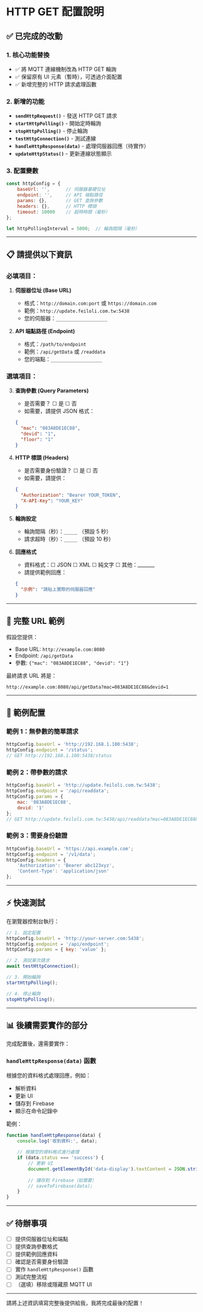 # HTTP GET 配置說明

## ✅ 已完成的改動

### 1. 核心功能替換
- ✅ 將 MQTT 連線機制改為 HTTP GET 輪詢
- ✅ 保留原有 UI 元素（暫時），可透過介面配置
- ✅ 新增完整的 HTTP 請求處理函數

### 2. 新增的功能
- **`sendHttpRequest()`** - 發送 HTTP GET 請求
- **`startHttpPolling()`** - 開始定時輪詢
- **`stopHttpPolling()`** - 停止輪詢
- **`testHttpConnection()`** - 測試連線
- **`handleHttpResponse(data)`** - 處理伺服器回應（待實作）
- **`updateHttpStatus()`** - 更新連線狀態顯示

### 3. 配置變數
```javascript
const httpConfig = {
    baseUrl: '',      // 伺服器基礎位址
    endpoint: '',     // API 端點路徑
    params: {},       // GET 查詢參數
    headers: {},      // HTTP 標頭
    timeout: 10000    // 超時時間（毫秒）
};

let httpPollingInterval = 5000;  // 輪詢間隔（毫秒）
```

---

## 📋 請提供以下資訊

### 必填項目：
1. **伺服器位址 (Base URL)**
   - 格式：`http://domain.com:port` 或 `https://domain.com`
   - 範例：`http://update.feiloli.com.tw:5438`
   - 您的伺服器：`___________________`

2. **API 端點路徑 (Endpoint)**
   - 格式：`/path/to/endpoint`
   - 範例：`/api/getData` 或 `/readdata`
   - 您的端點：`___________________`

### 選填項目：

3. **查詢參數 (Query Parameters)**
   - 是否需要？ ☐ 是 ☐ 否
   - 如需要，請提供 JSON 格式：
   ```json
   {
     "mac": "083A8DE1EC88",
     "devid": "1",
     "floor": "1"
   }
   ```

4. **HTTP 標頭 (Headers)**
   - 是否需要身份驗證？ ☐ 是 ☐ 否
   - 如需要，請提供：
   ```json
   {
     "Authorization": "Bearer YOUR_TOKEN",
     "X-API-Key": "YOUR_KEY"
   }
   ```

5. **輪詢設定**
   - 輪詢間隔（秒）：`_____` （預設 5 秒）
   - 請求超時（秒）：`_____` （預設 10 秒）

6. **回應格式**
   - 資料格式：☐ JSON ☐ XML ☐ 純文字 ☐ 其他：_______
   - 請提供範例回應：
   ```json
   {
     "示例": "請貼上實際的伺服器回應"
   }
   ```

---

## 🔧 完整 URL 範例

假設您提供：
- Base URL: `http://example.com:8080`
- Endpoint: `/api/getData`
- 參數: `{"mac": "083A8DE1EC88", "devid": "1"}`

最終請求 URL 將是：
```
http://example.com:8080/api/getData?mac=083A8DE1EC88&devid=1
```

---

## 📝 範例配置

### 範例 1：無參數的簡單請求
```javascript
httpConfig.baseUrl = 'http://192.168.1.100:5438';
httpConfig.endpoint = '/status';
// GET http://192.168.1.100:5438/status
```

### 範例 2：帶參數的請求
```javascript
httpConfig.baseUrl = 'http://update.feiloli.com.tw:5438';
httpConfig.endpoint = '/api/readdata';
httpConfig.params = {
    mac: '083A8DE1EC88',
    devid: '1'
};
// GET http://update.feiloli.com.tw:5438/api/readdata?mac=083A8DE1EC88&devid=1
```

### 範例 3：需要身份驗證
```javascript
httpConfig.baseUrl = 'https://api.example.com';
httpConfig.endpoint = '/v1/data';
httpConfig.headers = {
    'Authorization': 'Bearer abc123xyz',
    'Content-Type': 'application/json'
};
```

---

## ⚡ 快速測試

在瀏覽器控制台執行：

```javascript
// 1. 設定配置
httpConfig.baseUrl = 'http://your-server.com:5438';
httpConfig.endpoint = '/api/endpoint';
httpConfig.params = { key: 'value' };

// 2. 測試單次請求
await testHttpConnection();

// 3. 開始輪詢
startHttpPolling();

// 4. 停止輪詢
stopHttpPolling();
```

---

## 📊 後續需要實作的部分

完成配置後，還需要實作：

### `handleHttpResponse(data)` 函數
根據您的資料格式處理回應，例如：
- 解析資料
- 更新 UI
- 儲存到 Firebase
- 顯示在命令記錄中

範例：
```javascript
function handleHttpResponse(data) {
    console.log('收到資料:', data);
    
    // 根據您的資料格式進行處理
    if (data.status === 'success') {
        // 更新 UI
        document.getElementById('data-display').textContent = JSON.stringify(data, null, 2);
        
        // 儲存到 Firebase（如需要）
        // saveToFirebase(data);
    }
}
```

---

## ✅ 待辦事項

- [ ] 提供伺服器位址和端點
- [ ] 提供查詢參數格式
- [ ] 提供範例回應資料
- [ ] 確認是否需要身份驗證
- [ ] 實作 `handleHttpResponse()` 函數
- [ ] 測試完整流程
- [ ] （選填）移除或隱藏原 MQTT UI

---

請將上述資訊填寫完整後提供給我，我將完成最後的配置！
